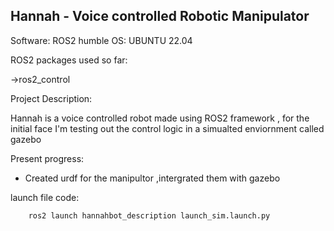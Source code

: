 ## Hannah - Voice controlled Robotic Manipulator

Software: ROS2 humble 
OS: UBUNTU 22.04 

ROS2 packages used so far:

->ros2_control

Project Description:

  Hannah is a voice controlled robot made using ROS2 framework , for the initial face I'm testing out the control logic in a simualted enviornment called gazebo

Present progress:

  - Created urdf for the manipultor ,intergrated them with gazebo

  launch file code:

        ros2 launch hannahbot_description launch_sim.launch.py
